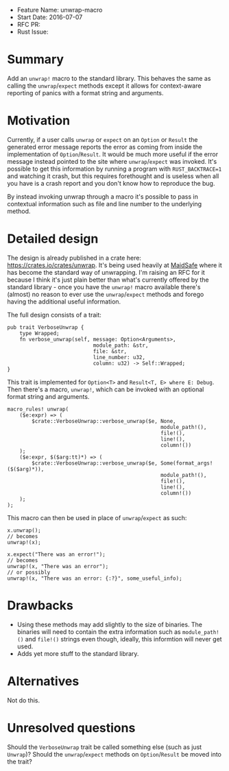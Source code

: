 - Feature Name: unwrap-macro
- Start Date: 2016-07-07
- RFC PR:
- Rust Issue:

# Summary
[summary]: #summary

Add an `unwrap!` macro to the standard library. This behaves the same as
calling the `unwrap`/`expect` methods except it allows for context-aware
reporting of panics with a format string and arguments.

# Motivation
[motivation]: #motivation

Currently, if a user calls `unwrap` or `expect` on an `Option` or `Result` the
generated error message reports the error as coming from inside the
implementation of `Option`/`Result`. It would be much more useful if the error
message instead pointed to the site where `unwrap`/`expect` was invoked. It's
possible to get this information by running a program with `RUST_BACKTRACE=1`
and watching it crash, but this requires forethought and is useless when all
you have is a crash report and you don't know how to reproduce the bug.

By instead invoking unwrap through a macro it's possible to pass in contextual
information such as file and line number to the underlying method.

# Detailed design
[design]: #detailed-design

The design is already published in a crate here:
https://crates.io/crates/unwrap. It's being used heavily at
[MaidSafe](https://github.com/maidsafe) where it has become the standard way of
unwrapping. I'm raising an RFC for it because I think it's just plain better
than what's currently offered by the standard library - once you have the
`unwrap!` macro available there's (almost) no reason to ever use the
`unwrap`/`expect` methods and forego having the additional useful information.

The full design consists of a trait:

    pub trait VerboseUnwrap {
        type Wrapped;
        fn verbose_unwrap(self, message: Option<Arguments>,
                                module_path: &str,
                                file: &str,
                                line_number: u32,
                                column: u32) -> Self::Wrapped;
    }

This trait is implemented for `Option<T>` and `Result<T, E> where E: Debug`.
Then there's a macro, `unwrap!`, which can be invoked with an optional format
string and arguments.

    macro_rules! unwrap(
        ($e:expr) => (
            $crate::VerboseUnwrap::verbose_unwrap($e, None,
                                                      module_path!(),
                                                      file!(),
                                                      line!(),
                                                      column!())
        );
        ($e:expr, $($arg:tt)*) => (
            $crate::VerboseUnwrap::verbose_unwrap($e, Some(format_args!($($arg)*)),
                                                      module_path!(),
                                                      file!(),
                                                      line!(),
                                                      column!())
        );
    );

This macro can then be used in place of `unwrap`/`expect` as such:

    x.unwrap();
    // becomes
    unwrap!(x);

    x.expect("There was an error!");
    // becomes
    unwrap!(x, "There was an error");
    // or possibly
    unwrap!(x, "There was an error: {:?}", some_useful_info);

# Drawbacks
[drawbacks]: #drawbacks

* Using these methods may add slightly to the size of binaries. The binaries
  will need to contain the extra information such as `module_path!()` and
  `file!()` strings even though, ideally, this informtion will never get used.
* Adds yet more stuff to the standard library.

# Alternatives
[alternatives]: #alternatives

Not do this.

# Unresolved questions
[unresolved]: #unresolved-questions

Should the `VerboseUnwrap` trait be called something else (such as just
`Unwrap`)? Should the `unwrap`/`expect` methods on `Option`/`Result` be moved
into the trait?

